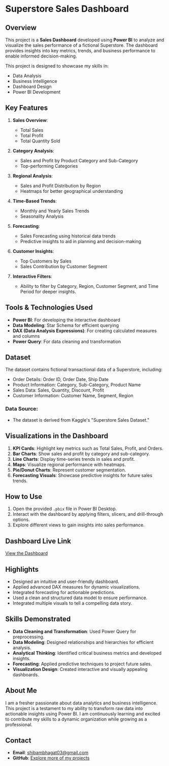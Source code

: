 # Superstore Sales Dashboard

## Overview

This project is a **Sales Dashboard** developed using **Power BI** to analyze and visualize the sales performance of a fictional Superstore. The dashboard provides insights into key metrics, trends, and business performance to enable informed decision-making. 

This project is designed to showcase my skills in:
- Data Analysis
- Business Intelligence
- Dashboard Design
- Power BI Development

## Key Features

1. **Sales Overview**:
   - Total Sales
   - Total Profit
   - Total Quantity Sold

2. **Category Analysis**:
   - Sales and Profit by Product Category and Sub-Category
   - Top-performing Categories

3. **Regional Analysis**:
   - Sales and Profit Distribution by Region
   - Heatmaps for better geographical understanding

4. **Time-Based Trends**:
   - Monthly and Yearly Sales Trends
   - Seasonality Analysis

5. **Forecasting**:
   - Sales Forecasting using historical data trends
   - Predictive insights to aid in planning and decision-making

6. **Customer Insights**:
   - Top Customers by Sales
   - Sales Contribution by Customer Segment

7. **Interactive Filters**:
   - Ability to filter by Category, Region, Customer Segment, and Time Period for deeper insights.

## Tools & Technologies Used

- **Power BI**: For developing the interactive dashboard
- **Data Modeling**: Star Schema for efficient querying
- **DAX (Data Analysis Expressions)**: For creating calculated measures and columns
- **Power Query**: For data cleaning and transformation

## Dataset

The dataset contains fictional transactional data of a Superstore, including:
- Order Details: Order ID, Order Date, Ship Date
- Product Information: Category, Sub-Category, Product Name
- Sales Data: Sales, Quantity, Discount, Profit
- Customer Information: Customer Name, Segment, Region

### Data Source:
- The dataset is derived from Kaggle's "Superstore Sales Dataset."

## Visualizations in the Dashboard

1. **KPI Cards**: Highlight key metrics such as Total Sales, Profit, and Orders.
2. **Bar Charts**: Show sales and profit by category and sub-category.
3. **Line Charts**: Display time-series trends in sales and profit.
4. **Maps**: Visualize regional performance with heatmaps.
5. **Pie/Donut Charts**: Represent customer segmentation.
6. **Forecasting Visuals**: Showcase predictive insights for future sales trends.

## How to Use

1. Open the provided `.pbix` file in Power BI Desktop.
2. Interact with the dashboard by applying filters, slicers, and drill-through options.
3. Explore different views to gain insights into sales performance.

## Dashboard Live Link

[View the Dashboard](https://tinyurl.com/2rcwzfxa)

## Highlights

- Designed an intuitive and user-friendly dashboard.
- Applied advanced DAX measures for dynamic visualizations.
- Integrated forecasting for actionable predictions.
- Used a clean and structured data model to ensure performance.
- Integrated multiple visuals to tell a compelling data story.

## Skills Demonstrated

- **Data Cleaning and Transformation**: Used Power Query for preprocessing.
- **Data Modeling**: Designed relationships and hierarchies for efficient analysis.
- **Analytical Thinking**: Identified critical business metrics and developed insights.
- **Forecasting**: Applied predictive techniques to project future sales.
- **Visualization Design**: Created interactive and visually appealing dashboards.

## About Me

I am a fresher passionate about data analytics and business intelligence. This project is a testament to my ability to transform raw data into actionable insights using Power BI. I am continuously learning and excited to contribute my skills to a dynamic organization while growing as a professional.

## Contact

- **Email**: [shibambhagat03@gmail.com](mailto:shibambhagat03@gmail.com)
- **GitHub**: [Explore more of my projects](https://github.com/shibambhagat)

